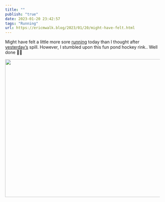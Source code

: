 ```yaml
---
title: ""
publish: "true"
date: 2023-01-20 23:42:57
tags: "Running"
url: https://ericmwalk.blog/2023/01/20/might-have-felt.html
---
```


Might have felt a little more sore [running](http://www.strava.com/activities/8423259390) today than I thought after [yesterday’s](https://ericmwalk.blog/2023/01/19/i-do-like.html) spill. However, I stumbled upon this fun pond hockey rink.. Well done 👏🏒

<img src="uploads/2023/44d30c9fff.jpg" width="600" height="449" alt="">